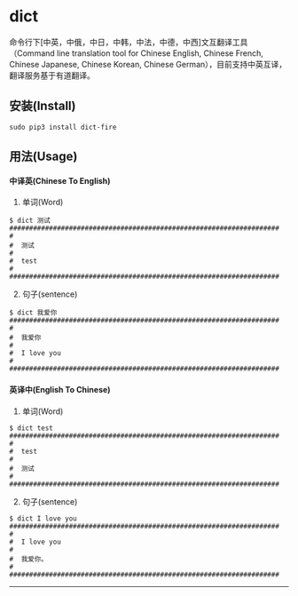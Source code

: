# dict

命令行下[中英，中俄，中日，中韩，中法，中德，中西]文互翻译工具（Command line translation tool for Chinese English, 
Chinese French, Chinese Japanese, Chinese Korean, Chinese German），目前支持中英互译，翻译服务基于有道翻译。


## 安装(Install)

```
sudo pip3 install dict-fire
```

## 用法(Usage)

#### 中译英(Chinese To English)

1. 单词(Word)
```
$ dict 测试
####################################################################
#  
#  测试 
#  
#  test
#
####################################################################
```

2. 句子(sentence)
```
$ dict 我爱你
####################################################################
#  
#  我爱你
#  
#  I love you
#
####################################################################
```

#### 英译中(English To Chinese)
1. 单词(Word)
```
$ dict test
####################################################################
#  
#  test
#  
#  测试
#  
####################################################################
```

2. 句子(sentence)
```
$ dict I love you
####################################################################
#  
#  I love you
#
#  我爱你。
#
####################################################################
```
***

